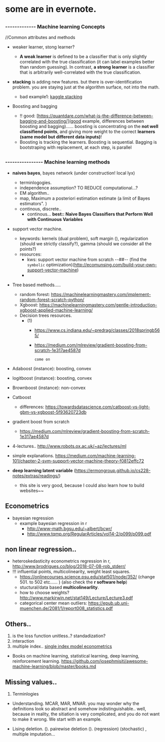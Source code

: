 # some are in evernote.

## <h3> ------------- Machine learning Concepts</h3>

//Common attributes and methods
- weaker learner, stong learner? 
  - **A weak learner** is defined to be a classifier that is only slightly correlated with the true classification (it can label examples better than random guessing). In contrast, **a strong learner** is a classifier that is arbitrarily well-correlated with the true classification. 

- **stacking** is adding new features. but there is over-identification problem. you are staying just at the algorithm surface, not into the math. 
  - bad example1: [kaggle stacking](http://blog.kaggle.com/2016/12/27/a-kagglers-guide-to-model-stacking-in-practice/)
- Boosting and bagging
  - !! good: [https://quantdare.com/what-is-the-difference-between-bagging-and-boosting/](good example, differences between boosting and bagging)...... boosting is concentrating on the **not well classifiend points**, and giving more weight to the correct **learners (same model but different data inputs)**! 
  - Boosting is tracking the learners. Boosting is sequential. Bagging is bootstraping with replacement, at each step, is parallel


## <h3>---------------- Machine learning methods </h3>

- **naives bayes**, bayes network (under construction! local lyx)
  - terminlogogies.
  - independence assumption? TO REDUCE computational...?
  - EM algorithm..
  - map, Maximum a posteriori estimation estimate (a limit of Bayes estimators". )
  - continous, discrete..
    - continous... **best:: Naive Bayes Classifiers that Perform Well with Continuous Variables**
  

- support vector machine.
  - keywords: kernels (dual problem), soft margin (), regularization (should we strictly classify?), gamma (should we consider all the points?) 
  - resources:
    - kws: support vector machine from scratch --##-- (find the `symbolic` optimization)(http://ecomunsing.com/build-your-own-support-vector-machine)
    - 


- Tree based methods..... 
  - random forest: https://machinelearningmastery.com/implement-random-forest-scratch-python/
  - Xgboost: https://machinelearningmastery.com/gentle-introduction-xgboost-applied-machine-learning/
  - Decision trees resources.
    - (1)
      * https://www.cs.indiana.edu/~predrag/classes/2018springb565/
      * https://medium.com/mlreview/gradient-boosting-from-scratch-1e317ae4587d

        ```
        come on
        ```


- Adaboost (instance): boosting, convex
- logitboost (instance): boosting, convex
- Brownboost (instance): non-convex
- Catboost
  - differences: https://towardsdatascience.com/catboost-vs-light-gbm-vs-xgboost-5f93620723db
- gradient boost from scratch
  - https://medium.com/mlreview/gradient-boosting-from-scratch-1e317ae4587d


- 4-lectures.. http://www.robots.ox.ac.uk/~az/lectures/ml
- simple explanations. https://medium.com/machine-learning-101/chapter-2-svm-support-vector-machine-theory-f0812effc72


- **deep learning latent variable** (https://ermongroup.github.io/cs228-notes/extras/readings/)
  - this site is very good, because I could also learn how to build websites~~



## Econometrics
- bayesian regression
  * example bayesian regression in r
    - http://www-math.bgsu.edu/~albert/bcwr/
    - http://www.tqmp.org/RegularArticles/vol14-2/p099/p099.pdf

## non linear regression..
- heteroskedasticity econometrics regression in r, http://www.brodrigues.co/blog/2018-07-08-rob_stderr/
- !!! influential points, multicolinearity, weight least squares. 
  - https://onlinecourses.science.psu.edu/stat501/node/352/   (change 501. to 502 etc...... ) (also check the **r software help**)
  - stuctural/data based **multicolinearlity**.
  - how to choose weights? http://www.markirwin.net/stat149/Lecture/Lecture3.pdf 
  - categorical center mean outliers: https://epub.ub.uni-muenchen.de/2081/1/report008_statistics.pdf

## Others..
1. is the loss function unitless..? standadization?
2. interaction
3. multiple index.. [single index model econometrics](https://www.springer.com/cda/content/document/cda_downloaddocument/9780387928692-c1.pdf?SGWID=0-0-45-777205-p173900303)
- Books on machine learning, statistical learning, deep learning, reinforcement learning.
https://github.com/josephmisiti/awesome-machine-learning/blob/master/books.md


## Missing values..
1. Terminlogies
  - Understanding. MCAR, MAR, MNAR. you may wonder why the definitions look so abstract and somehow indistinguishable.. well, because in reality, the sitiation is very complicated, and you do not want to make it wrong. We start with an example.
  
  - Lising deletion. (). pairewise deletion (). (regression) (stochastic) , multiple imputation...
  

